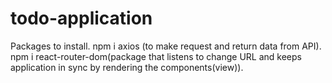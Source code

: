 # todo-application


Packages to install.
npm i axios  (to make request and return data from API).
npm i react-router-dom(package that listens to change URL and keeps application in sync by rendering the components(view)).

